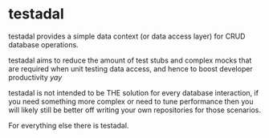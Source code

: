 # testadal

testadal provides a simple data context (or data access layer) for CRUD database operations.

testadal aims to reduce the amount of test stubs and complex mocks that are required when unit testing data access, and hence to boost developer productivity *yay*

testadal is not intended to be THE solution for every database interaction, if you need something more complex or need to tune performance then you will likely still be better off writing your own repositories for those scenarios.

For everything else there is testadal.
